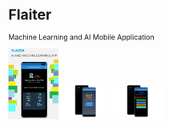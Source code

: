 # Flaiter

Machine Learning and AI Mobile Application


<p float="left">
  <img src="https://github.com/tiquasar/FLAITER/blob/master/App%20Screenshot/app_screenshot%20(1).png" width="100" />
  <img src="https://github.com/tiquasar/FLAITER/blob/master/App%20Screenshot/app_screenshot%20(2).png" width="100" /> 
  <img src="https://github.com/tiquasar/FLAITER/blob/master/App%20Screenshot/app_screenshot%20(3).png" width="100" />
</p>
